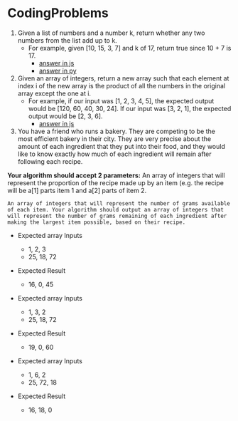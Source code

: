 # CodingProblems

1. Given a list of numbers and a number k, return whether any two numbers from the list add up to k.
	- For example, given [10, 15, 3, 7] and k of 17, return true since 10 + 7 is 17.
		- [answer in js](js/problem1.js)
		- [answer in py](py/problem1.py)
2. Given an array of integers, return a new array such that each element at index i of the new array is the product of all the numbers in the original array except the one at i.
	- For example, if our input was [1, 2, 3, 4, 5], the expected output would be [120, 60, 40, 30, 24]. If our input was [3, 2, 1], the expected output would be [2, 3, 6].
		- [answer in js](js/problem2.js)		
3. You have a friend who runs a bakery. They are competing to be the most efficient bakery in their city.  They are very precise about the amount of each ingredient that they put into their food, and they would like to know exactly  how much of each ingredient will remain after following each recipe.
	    
 **Your algorithm should accept 2 parameters:**
	An array of integers that will represent the proportion of the recipe made up by an item (e.g. the recipe will be a[1] parts item 1 and a[2] parts of item 2.

	An array of integers that will represent the number of grams available of each item. Your algorithm should output an array of integers that will represent the number of grams remaining of each ingredient after making the largest item possible, based on their recipe.
			
- Expected array Inputs
	- 1, 2, 3
	- 25, 18, 72
- Expected Result
	- 16, 0, 45

- Expected array Inputs
	- 1, 3, 2
	- 25, 18, 72
- Expected Result
	- 19, 0, 60
- Expected array Inputs
	- 1, 6, 2
	- 25, 72, 18
- Expected Result
	- 16, 18, 0     
